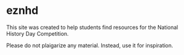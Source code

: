 # eznhd
This site was created to help students find resources for the National History Day Competition.

Please do not plaigarize any material. Instead, use it for inspiration.
